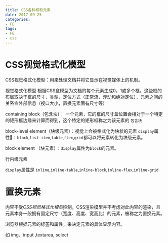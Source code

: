 ```yaml
---
title: CSS各种框和元素
date: 2017-09-25
categories: 
- FE
tags:
- FE
- css
---
```


# CSS视觉格式化模型

CSS视觉格式化模型：用来处理文档并将它显示在视觉媒体上的机制。

视觉格式化模型 根据CSS盒模型为文档的每个元素生成0，1或多个框。这些框的布局取决于框的尺寸，类型，定位方式（正常流，浮动和绝对定位），元素之间的关系盒外部信息（视口大小，置换元素固有尺寸等）

containing block（包含块）：
一个元素，它的框的尺寸盒位置会相对于一个特定的矩形框边缘来计算而得到，这个特定的矩形框称之为该元素的 `包含块`

block-level element（块级元素）：视觉上会被格式化为块状的元素
`display`属性：`block`,`list-item`,`table`,`flex`,`grid`都可以将元素转化为块级元素。

block element （块元素）: `display`属性为`block`的元素。


行内级元素

`display`属性是 `inline`,`inline-table`,`inline-block`,`inline-flex`,`inline-grid`



# 置换元素

内容不受*CSS视觉格式化模型*控制，CSS渲染模型并不考虑对此内容的渲染，且元素本身一般拥有固定尺寸（宽度、高度、宽高比）的元素，被称之为置换元素。

浏览器根据元素的标签和属性，来决定元素的具体显示内容。

如 img、input ,textarea, select






